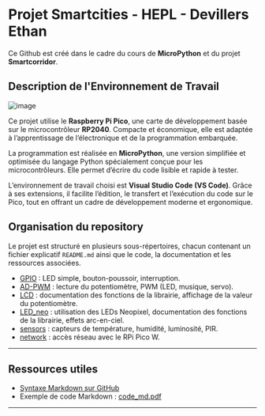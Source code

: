 
# Projet Smartcities - HEPL - Devillers Ethan 

Ce Github est créé dans le cadre du cours de **MicroPython** et du projet **Smartcorridor**.
## Description de l'Environnement de Travail

![image](https://user-images.githubusercontent.com/123806349/215263828-670ae9c1-3d4e-4bfa-a0dd-d2cfe9a20086.png)

Ce projet utilise le **Raspberry Pi Pico**, une carte de développement basée sur le microcontrôleur **RP2040**. Compacte et économique, elle est adaptée à l’apprentissage de l’électronique et de la programmation embarquée.

La programmation est réalisée en **MicroPython**, une version simplifiée et optimisée du langage Python spécialement conçue pour les microcontrôleurs. Elle permet d’écrire du code lisible et rapide à tester.

L’environnement de travail choisi est **Visual Studio Code (VS Code)**. Grâce à ses extensions, il facilite l’édition, le transfert et l’exécution du code sur le Pico, tout en offrant un cadre de développement moderne et ergonomique.
## Organisation du repository

Le projet est structuré en plusieurs sous-répertoires, chacun contenant un fichier explicatif `README.md` ainsi que le code, la documentation et les ressources associées.

- [GPIO](GPIO) : LED simple, bouton-poussoir, interruption.  
- [AD-PWM](AD-PWM) : lecture du potentiomètre, PWM (LED, musique, servo).  
- [LCD](LCD) : documentation des fonctions de la librairie, affichage de la valeur du potentiomètre.  
- [LED_neo](LED_neo) : utilisation des LEDs Neopixel, documentation des fonctions de la librairie, effets arc-en-ciel.  
- [sensors](sensors) : capteurs de température, humidité, luminosité, PIR.  
- [network](network) : accès réseau avec le RPi Pico W.  

---

## Ressources utiles

- [Syntaxe Markdown sur GitHub](https://docs.github.com/en/getstarted/writing-on-github/getting-started-with-writing-and-formatting-on-github/basic-writing-andformatting-syntax)  
- Exemple de code Markdown : [code_md.pdf](code_md.pdf)  

---
